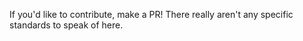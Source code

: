 If you'd like to contribute, make a PR! There really aren't any specific standards to speak of here.
